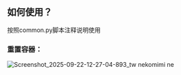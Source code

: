 ## 如何使用？
按照common.py脚本注释说明使用
### 重置容器：

![Screenshot_2025-09-22-12-27-04-893_tw nekomimi ne](https://github.com/user-attachments/assets/7eea7a23-ca1d-4984-aef4-f0782b9759b8)

